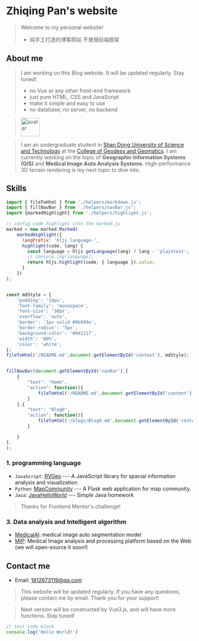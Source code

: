 # Zhiqing Pan's website
> Welcome to my personal website! 
> - 纯手工打造的博客网站 不使用前端框架
## About me

> I am working on this Blog website. It will be updated regularly. Stay tuned!
> - no Vue or any other front-end framework
> - just pure HTML, CSS and JavaScript
> - make it simple and easy to use
> - no database, no server, no backend


> <img src="https://avatars.githubusercontent.com/u/82391775?v=4" width="50" height="50" alt="avatar"/>

> I am an undergraduate student in [Shan Dong University of Science and Technology](https://en.sdust.edu.cn) at the [College of Geodesy and Geomatics](https://gc.sdust.edu.cn/). I am currently working on the topic of **Geographic Information Systems (GIS)** and **Medical Image Auto Analysis Systems**. High-performance 3D terrain rendering is my next topic to dive into.

## Skills
```js
import { fileToHtml } from './helpers/markdown.js';
import { fillNavBar } from './helpers/navBar.js';
import {markedHighlight} from './helpers/highlight.js';

// config code highlight into the marked.js
marked = new marked.Marked(
    markedHighlight({
      langPrefix: 'hljs language-',
      highlight(code, lang) {
        const language = hljs.getLanguage(lang) ? lang : 'plaintext';
        // console.log(language);
        return hljs.highlight(code, { language }).value;
      }
    })
);


const mdStyle = {
    'padding': '10px',
    'font-family': 'monospace',
    'font-size': '30px',
    'overflow': 'auto',
    'border': '1px solid #8b949e',
    'border-radius': '5px',
    'background-color': '#0d1117',
    'width': '80%',
    'color': 'white',
};
fileToHtml('/README.md',document.getElementById('content'), mdStyle);


fillNavBar(document.getElementById('navBar'),[
    {
        "text": "Home",
        "action": function(){
            fileToHtml('/README.md',document.getElementById('content'), mdStyle);
        }
    },{
        "text": "Blog0",
        "action": function(){
            fileToHtml('/blogs/Blog0.md',document.getElementById('content'), mdStyle);
        }

    }
],
);

```

### 1. programming language
* `JavaScript`: [RVGeo](https://github.com/pzq123456/RVGeo/tree/main/rvgeo) --- A JavaScript library for spacial information analysis and visualization. 
* `Python`: [MapCommunity](https://github.com/pzq123456/mapcommunity) --- A Flask web application for map community. 
* `Java`: [JavaHelloWorld](https://github.com/pzq123456/JAVAhelloWorld) --- Simple Java homework 


> Thanks for Frontend Mentor's challenge!

### 3. Data analysis and Intelligent algorithm

* [MedicalAI](https://github.com/pzq123456/MdicalAI): medical image auto segmentation model
* [MIP](https://github.com/pzq123456/MIP): Medical Image analysis and processing platform based on the Web (we will open-source it soon!)

## Contact me
- Email: 1812673119@qq.com

> This website will be updated regularly. If you have any questions, please contact me by email. Thank you for your support!

> Next version will be constructed by Vue3.js, and will have more functions. Stay tuned!

```javascript
// test code block
console.log('Hello World!')
```